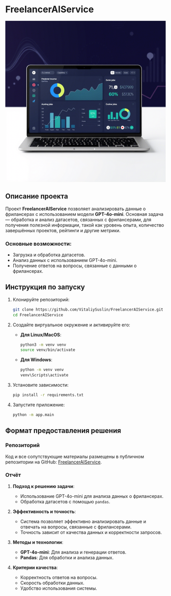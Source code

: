 # FreelancerAIService

![Logo](images/f72e659b-b03c-497d-8a8b-642c8c1cb3ea.png)

## Описание проекта

Проект **FreelancerAIService** позволяет анализировать данные о фрилансерах с использованием модели **GPT-4o-mini**. Основная задача — обработка и анализ датасетов, связанных с фрилансерами, для получения полезной информации, такой как уровень опыта, количество завершённых проектов, рейтинги и другие метрики.

### Основные возможности:
- Загрузка и обработка датасетов.
- Анализ данных с использованием GPT-4o-mini.
- Получение ответов на вопросы, связанные с данными о фрилансерах.

## Инструкция по запуску

1. Клонируйте репозиторий:
   ```bash
   git clone https://github.com/VitaliySuslin/FreelancerAIService.git
   cd FreelancerAIService
   ```

2. Создайте виртуальное окружение и активируйте его:
   - **Для Linux/MacOS**:
     ```bash
     python3 -m venv venv
     source venv/bin/activate
     ```
   - **Для Windows**:
     ```bash
     python -m venv venv
     venv\Scripts\activate
     ```

3. Установите зависимости:
   ```bash
   pip install -r requirements.txt
   ```

4. Запустите приложение:
   ```bash
   python -m app.main
   ```

## Формат предоставления решения

### Репозиторий
Код и все сопутствующие материалы размещены в публичном репозитории на GitHub: [FreelancerAIService](https://github.com/VitaliySuslin/FreelancerAIService).

### Отчёт
1. **Подход к решению задачи**:
   - Использование GPT-4o-mini для анализа данных о фрилансерах.
   - Обработка датасетов с помощью `pandas`.

2. **Эффективность и точность**:
   - Система позволяет эффективно анализировать данные и отвечать на вопросы, связанные с фрилансерами.
   - Точность зависит от качества данных и корректности запросов.

3. **Методы и технологии**:
   - **GPT-4o-mini**: Для анализа и генерации ответов.
   - **Pandas**: Для обработки и анализа данных.

4. **Критерии качества**:
   - Корректность ответов на вопросы.
   - Скорость обработки данных.
   - Удобство использования системы.
